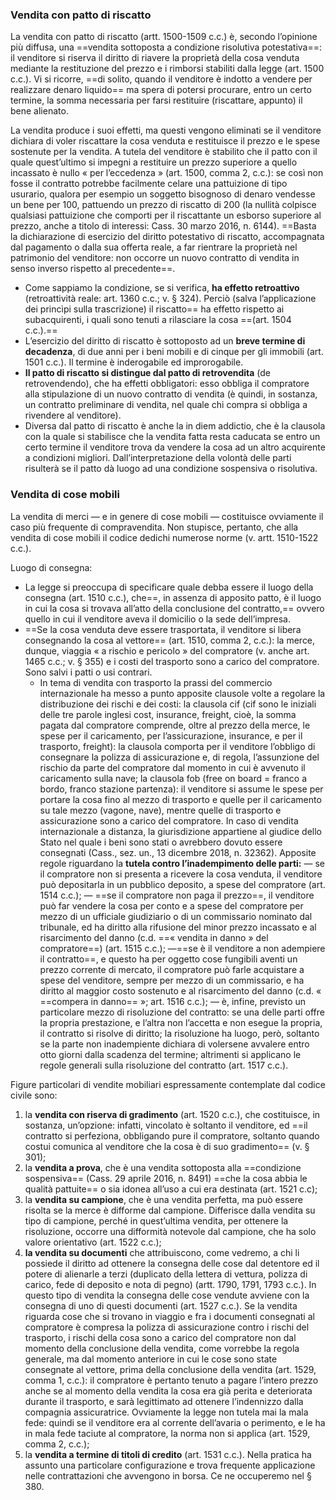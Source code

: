 ### Vendita con patto di riscatto
La vendita con patto di riscatto (artt. 1500-1509 c.c.) è, secondo l’opinione più diffusa, una ==vendita sottoposta a condizione risolutiva potestativa==: il venditore si riserva il diritto di riavere la proprietà della cosa venduta mediante la restituzione del prezzo e i rimborsi stabiliti dalla legge (art. 1500 c.c.). Vi si ricorre, ==di solito, quando il venditore è indotto a vendere per realizzare denaro liquido== ma spera di potersi procurare, entro un certo termine, la somma necessaria per farsi restituire (riscattare, appunto) il bene alienato.


La vendita produce i suoi effetti, ma questi vengono eliminati se il venditore dichiara di voler riscattare la cosa venduta e restituisce il prezzo e le spese sostenute per la vendita. A tutela del venditore è stabilito che il patto con il quale quest’ultimo si impegni a restituire un prezzo superiore a quello incassato è nullo « per l’eccedenza » (art. 1500, comma 2, c.c.): se così non fosse il contratto potrebbe facilmente celare una pattuizione di tipo usurario, qualora per esempio un soggetto bisognoso di denaro vendesse un bene per 100, pattuendo un prezzo di riscatto di 200 (la nullità colpisce qualsiasi pattuizione che comporti per il riscattante un esborso superiore al prezzo, anche a titolo di interessi: Cass. 30 marzo 2016, n. 6144).
==Basta la dichiarazione di esercizio del diritto potestativo di riscatto, accompagnata dal pagamento o dalla sua offerta reale, a far rientrare la proprietà nel patrimonio del venditore: non occorre un nuovo contratto di vendita in senso inverso rispetto al precedente==.
- Come sappiamo la condizione, se si verifica, **ha effetto retroattivo** (retroattività reale: art. 1360 c.c.; v. § 324). Perciò (salva l’applicazione dei princìpi sulla trascrizione) il riscatto== ha effetto rispetto ai subacquirenti, i quali sono tenuti a rilasciare la cosa ==(art. 1504 c.c.).==
- L’esercizio del diritto di riscatto è sottoposto ad un **breve termine di decadenza**, di due anni per i beni mobili e di cinque per gli immobili (art. 1501 c.c.). Il termine è inderogabile ed improrogabile.
- **Il patto di riscatto si distingue dal patto di retrovendita** (de retrovendendo), che ha effetti obbligatori: esso obbliga il compratore alla stipulazione di un nuovo contratto di vendita (è quindi, in sostanza, un contratto preliminare di vendita, nel quale chi compra si obbliga a rivendere al venditore).
- Diversa dal patto di riscatto è anche la in diem addictio, che è la clausola con la quale si stabilisce che la vendita fatta resta caducata se entro un certo termine il venditore trova da vendere la cosa ad un altro acquirente a condizioni migliori. Dall’interpretazione della volontà delle parti risulterà se il patto dà luogo ad una condizione sospensiva o risolutiva.


### Vendita di cose mobili
La vendita di merci — e in genere di cose mobili — costituisce ovviamente il caso più frequente di compravendita. Non stupisce, pertanto, che alla vendita di cose mobili il codice dedichi numerose norme (v. artt. 1510-1522 c.c.).

Luogo di consegna:
- La legge si preoccupa di specificare quale debba essere il luogo della consegna (art. 1510 c.c.), che==, in assenza di apposito patto, è il luogo in cui la cosa si trovava all’atto della conclusione del contratto,== ovvero quello in cui il venditore aveva il domicilio o la sede dell’impresa.
- ==Se la cosa venduta deve essere trasportata, il venditore si libera consegnando la cosa al vettore== (art. 1510, comma 2, c.c.): la merce, dunque, viaggia « a rischio e pericolo » del compratore (v. anche art. 1465 c.c.; v. § 355) e i costi del trasporto sono a carico del compratore. Sono salvi i patti o usi contrari.
	- In tema di vendita con trasporto la prassi del commercio internazionale ha messo a punto apposite clausole volte a regolare la distribuzione dei rischi e dei costi: la clausola cif (cif sono le iniziali delle tre parole inglesi cost, insurance, freight, cioè, la somma pagata dal compratore comprende, oltre al prezzo della merce, le spese per il caricamento, per l’assicurazione, insurance, e per il trasporto, freight): la clausola comporta per il venditore l’obbligo di consegnare la polizza di assicurazione e, di regola, l’assunzione del rischio da parte del compratore dal momento in cui è avvenuto il caricamento sulla nave; la clausola fob (free on board = franco a bordo, franco stazione partenza): il venditore si assume le spese per portare la cosa fino al mezzo di trasporto e quelle per il caricamento su tale mezzo (vagone, nave), mentre quelle di trasporto e assicurazione sono a carico del compratore. In caso di vendita internazionale a distanza, la giurisdizione appartiene al giudice dello Stato nel quale i beni sono stati o avrebbero dovuto essere consegnati (Cass., sez. un., 13 dicembre 2018, n. 32362).
Apposite regole riguardano la **tutela contro l’inadempimento delle parti:**
— se il compratore non si presenta a ricevere la cosa venduta, il venditore può depositarla in un pubblico deposito, a spese del compratore (art. 1514 c.c.);
— ==se il compratore non paga il prezzo==, il venditore può far vendere la cosa per conto e a spese del compratore per mezzo di un ufficiale giudiziario o di un commissario nominato dal tribunale, ed ha diritto alla rifusione del minor prezzo incassato e al risarcimento del danno (c.d. ==« vendita in danno » del compratore==) (art. 1515 c.c.);
—==se è il venditore a non adempiere il contratto==, e questo ha per oggetto cose fungibili aventi un prezzo corrente di mercato, il compratore può farle acquistare a spese del venditore, sempre per mezzo di un commissario, e ha diritto al maggior costo sostenuto e al risarcimento del danno (c.d. « ==compera in danno== »; art. 1516 c.c.);
— è, infine, previsto un particolare mezzo di risoluzione del contratto: se una delle parti offre la propria prestazione, e l’altra non l’accetta e non esegue la propria, il contratto si risolve di diritto; la risoluzione ha luogo, però, soltanto se la parte non inadempiente dichiara di volersene avvalere entro otto giorni dalla scadenza del
termine; altrimenti si applicano le regole generali sulla risoluzione del contratto (art. 1517 c.c.).


Figure particolari di vendite mobiliari espressamente contemplate dal codice civile sono:
1) la **vendita con riserva di gradimento** (art. 1520 c.c.), che costituisce, in sostanza, un’opzione: infatti, vincolato è soltanto il venditore, ed ==il contratto si perfeziona, obbligando pure il compratore, soltanto quando costui comunica al venditore che la cosa è di suo gradimento== (v. § 301);
2) la **vendita a prova**, che è una vendita sottoposta alla ==condizione sospensiva== (Cass. 29 aprile 2016, n. 8491) ==che la cosa abbia le qualità pattuite== o sia idonea all’uso a cui era destinata (art. 1521 c.c); 
3) la **vendita su campione**, che è una vendita perfetta, ma può essere risolta se la merce è difforme dal campione. Differisce dalla vendita su tipo di campione, perché in quest’ultima vendita, per ottenere la risoluzione, occorre una difformità notevole dal campione, che ha solo valore orientativo (art. 1522 c.c.);
4) **la vendita su documenti** che attribuiscono, come vedremo, a chi li possiede il diritto ad ottenere la consegna delle cose dal detentore ed il potere di alienarle a terzi (duplicato della lettera di vettura, polizza di carico, fede di deposito e nota di pegno) (artt. 1790, 1791, 1793 c.c.). In questo tipo di vendita la consegna delle cose vendute avviene con la consegna di uno di questi documenti (art. 1527 c.c.). Se la vendita riguarda cose che si trovano in viaggio e fra i documenti consegnati al compratore è compresa la polizza di assicurazione contro i rischi del trasporto, i rischi della cosa sono a carico del compratore non dal momento della conclusione della vendita, come vorrebbe la regola generale, ma dal momento anteriore in cui le cose sono state consegnate al vettore, prima della conclusione della vendita (art. 1529, comma 1, c.c.): il compratore è pertanto tenuto a pagare l’intero prezzo anche se al momento della vendita la cosa era già perita e deteriorata durante il trasporto, e sarà legittimato ad ottenere l’indennizzo dalla compagnia assicuratrice. Ovviamente la legge non tutela mai la mala fede: quindi se il venditore era al corrente dell’avaria o perimento, e le ha in mala fede taciute al compratore, la norma non si applica (art. 1529, comma 2, c.c.);
5) la **vendita a termine di titoli di credito** (art. 1531 c.c.). Nella pratica ha assunto una particolare configurazione e trova frequente applicazione nelle contrattazioni che avvengono in borsa. Ce ne occuperemo nel § 380.